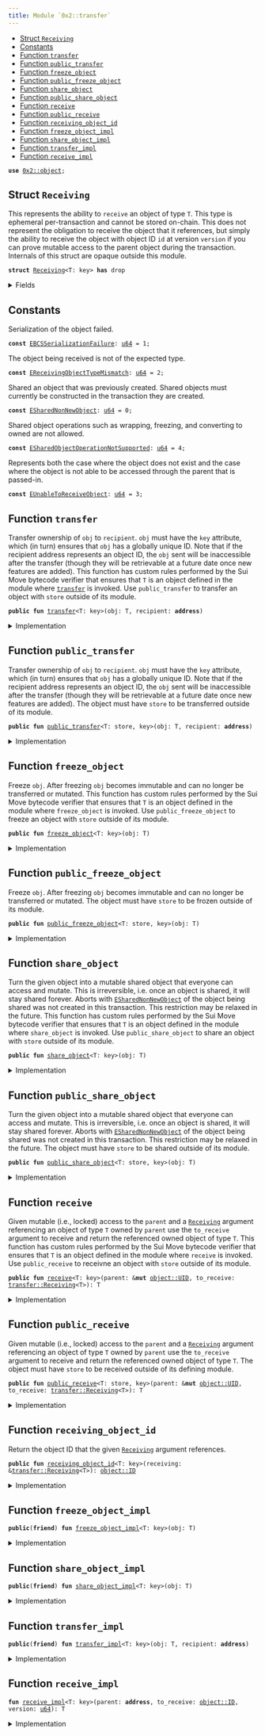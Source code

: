```yaml
---
title: Module `0x2::transfer`
---
```




-  [Struct `Receiving`](#0x2_transfer_Receiving)
-  [Constants](#@Constants_0)
-  [Function `transfer`](#0x2_transfer_transfer)
-  [Function `public_transfer`](#0x2_transfer_public_transfer)
-  [Function `freeze_object`](#0x2_transfer_freeze_object)
-  [Function `public_freeze_object`](#0x2_transfer_public_freeze_object)
-  [Function `share_object`](#0x2_transfer_share_object)
-  [Function `public_share_object`](#0x2_transfer_public_share_object)
-  [Function `receive`](#0x2_transfer_receive)
-  [Function `public_receive`](#0x2_transfer_public_receive)
-  [Function `receiving_object_id`](#0x2_transfer_receiving_object_id)
-  [Function `freeze_object_impl`](#0x2_transfer_freeze_object_impl)
-  [Function `share_object_impl`](#0x2_transfer_share_object_impl)
-  [Function `transfer_impl`](#0x2_transfer_transfer_impl)
-  [Function `receive_impl`](#0x2_transfer_receive_impl)


<pre><code><b>use</b> <a href="../one-framework/object.md#0x2_object">0x2::object</a>;
</code></pre>



<a name="0x2_transfer_Receiving"></a>

## Struct `Receiving`

This represents the ability to <code>receive</code> an object of type <code>T</code>.
This type is ephemeral per-transaction and cannot be stored on-chain.
This does not represent the obligation to receive the object that it
references, but simply the ability to receive the object with object ID
<code>id</code> at version <code>version</code> if you can prove mutable access to the parent
object during the transaction.
Internals of this struct are opaque outside this module.


<pre><code><b>struct</b> <a href="../one-framework/transfer.md#0x2_transfer_Receiving">Receiving</a>&lt;T: key&gt; <b>has</b> drop
</code></pre>



<details>
<summary>Fields</summary>


<dl>
<dt>
<code>id: <a href="../one-framework/object.md#0x2_object_ID">object::ID</a></code>
</dt>
<dd>

</dd>
<dt>
<code>version: <a href="../move-stdlib/u64.md#0x1_u64">u64</a></code>
</dt>
<dd>

</dd>
</dl>


</details>

<a name="@Constants_0"></a>

## Constants


<a name="0x2_transfer_EBCSSerializationFailure"></a>

Serialization of the object failed.


<pre><code><b>const</b> <a href="../one-framework/transfer.md#0x2_transfer_EBCSSerializationFailure">EBCSSerializationFailure</a>: <a href="../move-stdlib/u64.md#0x1_u64">u64</a> = 1;
</code></pre>



<a name="0x2_transfer_EReceivingObjectTypeMismatch"></a>

The object being received is not of the expected type.


<pre><code><b>const</b> <a href="../one-framework/transfer.md#0x2_transfer_EReceivingObjectTypeMismatch">EReceivingObjectTypeMismatch</a>: <a href="../move-stdlib/u64.md#0x1_u64">u64</a> = 2;
</code></pre>



<a name="0x2_transfer_ESharedNonNewObject"></a>

Shared an object that was previously created. Shared objects must currently
be constructed in the transaction they are created.


<pre><code><b>const</b> <a href="../one-framework/transfer.md#0x2_transfer_ESharedNonNewObject">ESharedNonNewObject</a>: <a href="../move-stdlib/u64.md#0x1_u64">u64</a> = 0;
</code></pre>



<a name="0x2_transfer_ESharedObjectOperationNotSupported"></a>

Shared object operations such as wrapping, freezing, and converting to owned are not allowed.


<pre><code><b>const</b> <a href="../one-framework/transfer.md#0x2_transfer_ESharedObjectOperationNotSupported">ESharedObjectOperationNotSupported</a>: <a href="../move-stdlib/u64.md#0x1_u64">u64</a> = 4;
</code></pre>



<a name="0x2_transfer_EUnableToReceiveObject"></a>

Represents both the case where the object does not exist and the case where the object is not
able to be accessed through the parent that is passed-in.


<pre><code><b>const</b> <a href="../one-framework/transfer.md#0x2_transfer_EUnableToReceiveObject">EUnableToReceiveObject</a>: <a href="../move-stdlib/u64.md#0x1_u64">u64</a> = 3;
</code></pre>



<a name="0x2_transfer_transfer"></a>

## Function `transfer`

Transfer ownership of <code>obj</code> to <code>recipient</code>. <code>obj</code> must have the <code>key</code> attribute,
which (in turn) ensures that <code>obj</code> has a globally unique ID. Note that if the recipient
address represents an object ID, the <code>obj</code> sent will be inaccessible after the transfer
(though they will be retrievable at a future date once new features are added).
This function has custom rules performed by the Sui Move bytecode verifier that ensures
that <code>T</code> is an object defined in the module where <code><a href="../one-framework/transfer.md#0x2_transfer">transfer</a></code> is invoked. Use
<code>public_transfer</code> to transfer an object with <code>store</code> outside of its module.


<pre><code><b>public</b> <b>fun</b> <a href="../one-framework/transfer.md#0x2_transfer">transfer</a>&lt;T: key&gt;(obj: T, recipient: <b>address</b>)
</code></pre>



<details>
<summary>Implementation</summary>


<pre><code><b>public</b> <b>fun</b> <a href="../one-framework/transfer.md#0x2_transfer">transfer</a>&lt;T: key&gt;(obj: T, recipient: <b>address</b>) {
    <a href="../one-framework/transfer.md#0x2_transfer_transfer_impl">transfer_impl</a>(obj, recipient)
}
</code></pre>



</details>

<a name="0x2_transfer_public_transfer"></a>

## Function `public_transfer`

Transfer ownership of <code>obj</code> to <code>recipient</code>. <code>obj</code> must have the <code>key</code> attribute,
which (in turn) ensures that <code>obj</code> has a globally unique ID. Note that if the recipient
address represents an object ID, the <code>obj</code> sent will be inaccessible after the transfer
(though they will be retrievable at a future date once new features are added).
The object must have <code>store</code> to be transferred outside of its module.


<pre><code><b>public</b> <b>fun</b> <a href="../one-framework/transfer.md#0x2_transfer_public_transfer">public_transfer</a>&lt;T: store, key&gt;(obj: T, recipient: <b>address</b>)
</code></pre>



<details>
<summary>Implementation</summary>


<pre><code><b>public</b> <b>fun</b> <a href="../one-framework/transfer.md#0x2_transfer_public_transfer">public_transfer</a>&lt;T: key + store&gt;(obj: T, recipient: <b>address</b>) {
    <a href="../one-framework/transfer.md#0x2_transfer_transfer_impl">transfer_impl</a>(obj, recipient)
}
</code></pre>



</details>

<a name="0x2_transfer_freeze_object"></a>

## Function `freeze_object`

Freeze <code>obj</code>. After freezing <code>obj</code> becomes immutable and can no longer be transferred or
mutated.
This function has custom rules performed by the Sui Move bytecode verifier that ensures
that <code>T</code> is an object defined in the module where <code>freeze_object</code> is invoked. Use
<code>public_freeze_object</code> to freeze an object with <code>store</code> outside of its module.


<pre><code><b>public</b> <b>fun</b> <a href="../one-framework/transfer.md#0x2_transfer_freeze_object">freeze_object</a>&lt;T: key&gt;(obj: T)
</code></pre>



<details>
<summary>Implementation</summary>


<pre><code><b>public</b> <b>fun</b> <a href="../one-framework/transfer.md#0x2_transfer_freeze_object">freeze_object</a>&lt;T: key&gt;(obj: T) {
    <a href="../one-framework/transfer.md#0x2_transfer_freeze_object_impl">freeze_object_impl</a>(obj)
}
</code></pre>



</details>

<a name="0x2_transfer_public_freeze_object"></a>

## Function `public_freeze_object`

Freeze <code>obj</code>. After freezing <code>obj</code> becomes immutable and can no longer be transferred or
mutated.
The object must have <code>store</code> to be frozen outside of its module.


<pre><code><b>public</b> <b>fun</b> <a href="../one-framework/transfer.md#0x2_transfer_public_freeze_object">public_freeze_object</a>&lt;T: store, key&gt;(obj: T)
</code></pre>



<details>
<summary>Implementation</summary>


<pre><code><b>public</b> <b>fun</b> <a href="../one-framework/transfer.md#0x2_transfer_public_freeze_object">public_freeze_object</a>&lt;T: key + store&gt;(obj: T) {
    <a href="../one-framework/transfer.md#0x2_transfer_freeze_object_impl">freeze_object_impl</a>(obj)
}
</code></pre>



</details>

<a name="0x2_transfer_share_object"></a>

## Function `share_object`

Turn the given object into a mutable shared object that everyone can access and mutate.
This is irreversible, i.e. once an object is shared, it will stay shared forever.
Aborts with <code><a href="../one-framework/transfer.md#0x2_transfer_ESharedNonNewObject">ESharedNonNewObject</a></code> of the object being shared was not created in this
transaction. This restriction may be relaxed in the future.
This function has custom rules performed by the Sui Move bytecode verifier that ensures
that <code>T</code> is an object defined in the module where <code>share_object</code> is invoked. Use
<code>public_share_object</code> to share an object with <code>store</code> outside of its module.


<pre><code><b>public</b> <b>fun</b> <a href="../one-framework/transfer.md#0x2_transfer_share_object">share_object</a>&lt;T: key&gt;(obj: T)
</code></pre>



<details>
<summary>Implementation</summary>


<pre><code><b>public</b> <b>fun</b> <a href="../one-framework/transfer.md#0x2_transfer_share_object">share_object</a>&lt;T: key&gt;(obj: T) {
    <a href="../one-framework/transfer.md#0x2_transfer_share_object_impl">share_object_impl</a>(obj)
}
</code></pre>



</details>

<a name="0x2_transfer_public_share_object"></a>

## Function `public_share_object`

Turn the given object into a mutable shared object that everyone can access and mutate.
This is irreversible, i.e. once an object is shared, it will stay shared forever.
Aborts with <code><a href="../one-framework/transfer.md#0x2_transfer_ESharedNonNewObject">ESharedNonNewObject</a></code> of the object being shared was not created in this
transaction. This restriction may be relaxed in the future.
The object must have <code>store</code> to be shared outside of its module.


<pre><code><b>public</b> <b>fun</b> <a href="../one-framework/transfer.md#0x2_transfer_public_share_object">public_share_object</a>&lt;T: store, key&gt;(obj: T)
</code></pre>



<details>
<summary>Implementation</summary>


<pre><code><b>public</b> <b>fun</b> <a href="../one-framework/transfer.md#0x2_transfer_public_share_object">public_share_object</a>&lt;T: key + store&gt;(obj: T) {
    <a href="../one-framework/transfer.md#0x2_transfer_share_object_impl">share_object_impl</a>(obj)
}
</code></pre>



</details>

<a name="0x2_transfer_receive"></a>

## Function `receive`

Given mutable (i.e., locked) access to the <code>parent</code> and a <code><a href="../one-framework/transfer.md#0x2_transfer_Receiving">Receiving</a></code> argument
referencing an object of type <code>T</code> owned by <code>parent</code> use the <code>to_receive</code>
argument to receive and return the referenced owned object of type <code>T</code>.
This function has custom rules performed by the Sui Move bytecode verifier that ensures
that <code>T</code> is an object defined in the module where <code>receive</code> is invoked. Use
<code>public_receive</code> to receivne an object with <code>store</code> outside of its module.


<pre><code><b>public</b> <b>fun</b> <a href="../one-framework/transfer.md#0x2_transfer_receive">receive</a>&lt;T: key&gt;(parent: &<b>mut</b> <a href="../one-framework/object.md#0x2_object_UID">object::UID</a>, to_receive: <a href="../one-framework/transfer.md#0x2_transfer_Receiving">transfer::Receiving</a>&lt;T&gt;): T
</code></pre>



<details>
<summary>Implementation</summary>


<pre><code><b>public</b> <b>fun</b> <a href="../one-framework/transfer.md#0x2_transfer_receive">receive</a>&lt;T: key&gt;(parent: &<b>mut</b> UID, to_receive: <a href="../one-framework/transfer.md#0x2_transfer_Receiving">Receiving</a>&lt;T&gt;): T {
    <b>let</b> <a href="../one-framework/transfer.md#0x2_transfer_Receiving">Receiving</a> { id, version } = to_receive;
    <a href="../one-framework/transfer.md#0x2_transfer_receive_impl">receive_impl</a>(parent.to_address(), id, version)
}
</code></pre>



</details>

<a name="0x2_transfer_public_receive"></a>

## Function `public_receive`

Given mutable (i.e., locked) access to the <code>parent</code> and a <code><a href="../one-framework/transfer.md#0x2_transfer_Receiving">Receiving</a></code> argument
referencing an object of type <code>T</code> owned by <code>parent</code> use the <code>to_receive</code>
argument to receive and return the referenced owned object of type <code>T</code>.
The object must have <code>store</code> to be received outside of its defining module.


<pre><code><b>public</b> <b>fun</b> <a href="../one-framework/transfer.md#0x2_transfer_public_receive">public_receive</a>&lt;T: store, key&gt;(parent: &<b>mut</b> <a href="../one-framework/object.md#0x2_object_UID">object::UID</a>, to_receive: <a href="../one-framework/transfer.md#0x2_transfer_Receiving">transfer::Receiving</a>&lt;T&gt;): T
</code></pre>



<details>
<summary>Implementation</summary>


<pre><code><b>public</b> <b>fun</b> <a href="../one-framework/transfer.md#0x2_transfer_public_receive">public_receive</a>&lt;T: key + store&gt;(parent: &<b>mut</b> UID, to_receive: <a href="../one-framework/transfer.md#0x2_transfer_Receiving">Receiving</a>&lt;T&gt;): T {
    <b>let</b> <a href="../one-framework/transfer.md#0x2_transfer_Receiving">Receiving</a> { id, version } = to_receive;
    <a href="../one-framework/transfer.md#0x2_transfer_receive_impl">receive_impl</a>(parent.to_address(), id, version)
}
</code></pre>



</details>

<a name="0x2_transfer_receiving_object_id"></a>

## Function `receiving_object_id`

Return the object ID that the given <code><a href="../one-framework/transfer.md#0x2_transfer_Receiving">Receiving</a></code> argument references.


<pre><code><b>public</b> <b>fun</b> <a href="../one-framework/transfer.md#0x2_transfer_receiving_object_id">receiving_object_id</a>&lt;T: key&gt;(receiving: &<a href="../one-framework/transfer.md#0x2_transfer_Receiving">transfer::Receiving</a>&lt;T&gt;): <a href="../one-framework/object.md#0x2_object_ID">object::ID</a>
</code></pre>



<details>
<summary>Implementation</summary>


<pre><code><b>public</b> <b>fun</b> <a href="../one-framework/transfer.md#0x2_transfer_receiving_object_id">receiving_object_id</a>&lt;T: key&gt;(receiving: &<a href="../one-framework/transfer.md#0x2_transfer_Receiving">Receiving</a>&lt;T&gt;): ID {
    receiving.id
}
</code></pre>



</details>

<a name="0x2_transfer_freeze_object_impl"></a>

## Function `freeze_object_impl`



<pre><code><b>public</b>(<b>friend</b>) <b>fun</b> <a href="../one-framework/transfer.md#0x2_transfer_freeze_object_impl">freeze_object_impl</a>&lt;T: key&gt;(obj: T)
</code></pre>



<details>
<summary>Implementation</summary>


<pre><code><b>public</b>(package) <b>native</b> <b>fun</b> <a href="../one-framework/transfer.md#0x2_transfer_freeze_object_impl">freeze_object_impl</a>&lt;T: key&gt;(obj: T);
</code></pre>



</details>

<a name="0x2_transfer_share_object_impl"></a>

## Function `share_object_impl`



<pre><code><b>public</b>(<b>friend</b>) <b>fun</b> <a href="../one-framework/transfer.md#0x2_transfer_share_object_impl">share_object_impl</a>&lt;T: key&gt;(obj: T)
</code></pre>



<details>
<summary>Implementation</summary>


<pre><code><b>public</b>(package) <b>native</b> <b>fun</b> <a href="../one-framework/transfer.md#0x2_transfer_share_object_impl">share_object_impl</a>&lt;T: key&gt;(obj: T);
</code></pre>



</details>

<a name="0x2_transfer_transfer_impl"></a>

## Function `transfer_impl`



<pre><code><b>public</b>(<b>friend</b>) <b>fun</b> <a href="../one-framework/transfer.md#0x2_transfer_transfer_impl">transfer_impl</a>&lt;T: key&gt;(obj: T, recipient: <b>address</b>)
</code></pre>



<details>
<summary>Implementation</summary>


<pre><code><b>public</b>(package) <b>native</b> <b>fun</b> <a href="../one-framework/transfer.md#0x2_transfer_transfer_impl">transfer_impl</a>&lt;T: key&gt;(obj: T, recipient: <b>address</b>);
</code></pre>



</details>

<a name="0x2_transfer_receive_impl"></a>

## Function `receive_impl`



<pre><code><b>fun</b> <a href="../one-framework/transfer.md#0x2_transfer_receive_impl">receive_impl</a>&lt;T: key&gt;(parent: <b>address</b>, to_receive: <a href="../one-framework/object.md#0x2_object_ID">object::ID</a>, version: <a href="../move-stdlib/u64.md#0x1_u64">u64</a>): T
</code></pre>



<details>
<summary>Implementation</summary>


<pre><code><b>native</b> <b>fun</b> <a href="../one-framework/transfer.md#0x2_transfer_receive_impl">receive_impl</a>&lt;T: key&gt;(parent: <b>address</b>, to_receive: ID, version: <a href="../move-stdlib/u64.md#0x1_u64">u64</a>): T;
</code></pre>



</details>
